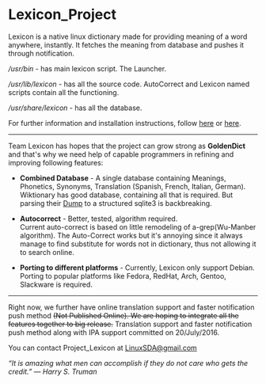 # Lexicon_Project
Lexicon is a native linux dictionary made for providing meaning of a word anywhere, instantly.
It fetches the meaning from database and pushes it through notification.   

*/usr/bin* - has main lexicon script. The Launcher.

*/usr/lib/lexicon* - has all the source code. AutoCorrect and Lexicon named scripts contain all the functioning.

*/usr/share/lexicon* - has all the database.

For further information and installation instructions, follow [here](https://redd.it/3z1b0m) or [here](https://redd.it/3z1ci3).

------------------------------------------------------------------------------------------------------

Team Lexicon has hopes that the project can grow strong as **GoldenDict** and that's why we need help of capable programmers in refining and improving following features:

  * **Combined Database** - A single database containing Meanings, Phonetics, Synonyms, Translation (Spanish, French, Italian, German).    
Wiktionary has good database, containing all that is required. But parsing their [Dump](http://dumps.wikimedia.org/enwiktionary/latest/enwiktionary-latest-pages-articles.xml.bz2) to a structured sqlite3 is backbreaking.    

  * **Autocorrect** - Better, tested, algorithm required.    
Current auto-correct is based on little remodeling of a-grep(Wu-Manber algorithm). The Auto-Correct works but it's annoying since it always manage to find substitute for words not in dictionary, thus not allowing it to search online.    
  
  * **Porting to different platforms** - Currently, Lexicon only support Debian. Porting to popular platforms like Fedora, RedHat, Arch, Gentoo, Slackware is required.

---------------------------------------------------------------------------------------------------------------

Right now, we further have online translation support and faster notification push method ~~(Not Published Online). We are hoping to integrate all the features together to big release.~~ 
Translation support and faster notification push method along with IPA support committed on 20/July/2016.  

You can contact Project_Lexicon at LinuxSDA@gmail.com    

*“It is amazing what men can accomplish if they do not care who gets the credit.” ― Harry S. Truman*
